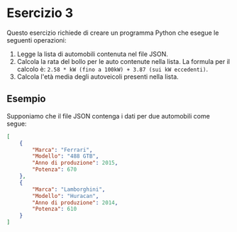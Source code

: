# Esercizio 3

Questo esercizio richiede di creare un programma Python che esegue le seguenti operazioni:

1. Legge la lista di automobili contenuta nel file JSON.
2. Calcola la rata del bollo per le auto contenute nella lista. La formula per il calcolo è: `2.58 * kW (fino a 100kW) + 3.87 (sui kW eccedenti)`.
3. Calcola l'età media degli autoveicoli presenti nella lista.

## Esempio

Supponiamo che il file JSON contenga i dati per due automobili come segue:

```json
[
    {
        "Marca": "Ferrari",
        "Modello": "488 GTB",
        "Anno di produzione": 2015,
        "Potenza": 670
    },
    {
        "Marca": "Lamborghini",
        "Modello": "Huracan",
        "Anno di produzione": 2014,
        "Potenza": 610
    }
]
```